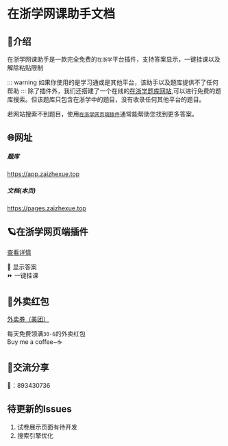 # 在浙学网课助手文档

## 📖介绍

在浙学网课助手是一款完全免费的`在浙学`平台插件，支持答案显示，一键挂课以及解除粘贴限制

::: warning
如果你使用的是学习通或是其他平台，该助手以及题库提供不了任何帮助
:::
除了插件外，我们还搭建了一个在线的[在浙学题库网站](https://app.zaizhexue.top),可以进行免费的题库搜索。但该题库只包含在浙学中的题目，没有收录任何其他平台的题目。 

若网站搜索不到题目，使用[`在浙学网页端插件`](web-plugin.md)通常能帮助您找到更多答案。

## 🌐网址
##### 题库  
https://app.zaizhexue.top

##### 文档(本页)  
https://pages.zaizhexue.top  

## 🪐在浙学网页端插件
[查看详情](web-plugin.md)

📰 显示答案  
⏩ 一键挂课

## 🍔外卖红包
[外卖券（美团）](takeout-red-envelopes.md#美团)

每天免费领满`30-6`的外卖红包  
Buy me a coffee~☕

## 💬交流分享

🐧：893430736

## 待更新的Issues
1. 试卷展示页面有待开发
2. 搜索引擎优化




